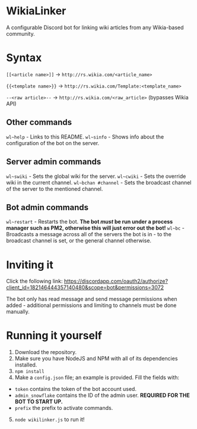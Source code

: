 # WikiaLinker
A configurable Discord bot for linking wiki articles from any Wikia-based community.

# Syntax
`[[<article name>]]` -> `http://rs.wikia.com/<article_name>`

`{{<template name>}}` -> `http://rs.wikia.com/Template:<template_name>`

`--<raw article>--` -> `http://rs.wikia.com/<raw_article>` (bypasses Wikia API)

## Other commands
`wl~help` - Links to this README.
`wl~sinfo` - Shows info about the configuration of the bot on the server.

## Server admin commands
`wl~swiki` - Sets the global wiki for the server.
`wl~cwiki` - Sets the override wiki in the current channel.
`wl~bchan #channel` - Sets the broadcast channel of the server to the mentioned channel.

## Bot admin commands
`wl~restart` - Restarts the bot. **The bot *must* be run under a process manager such as PM2, otherwise this will just error out the bot!**
`wl~bc` - Broadcasts a message across all of the servers the bot is in - to the broadcast channel is set, or the general channel otherwise.

# Inviting it
Click the following link: https://discordapp.com/oauth2/authorize?client_id=182146444357140480&scope=bot&permissions=3072

The bot only has read message and send message permissions when added - additional permissions and limiting to channels must be done manually.

# Running it yourself
1. Download the repository.
2. Make sure you have NodeJS and NPM with all of its dependencies installed.
3. `npm install`
4. Make a `config.json` file; an example is provided. Fill the fields with:
  * `token` contains the token of the bot account used.
  * `admin_snowflake` contains the ID of the admin user. **REQUIRED FOR THE BOT TO START UP.**
  * `prefix` the prefix to activate commands.
5. `node wikilinker.js` to run it!
